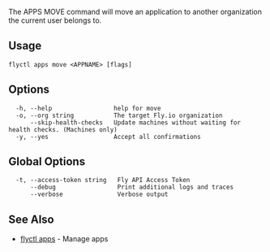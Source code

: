 The APPS MOVE command will move an application to another
organization the current user belongs to.


## Usage
~~~
flyctl apps move <APPNAME> [flags]
~~~

## Options

~~~
  -h, --help                 help for move
  -o, --org string           The target Fly.io organization
      --skip-health-checks   Update machines without waiting for health checks. (Machines only)
  -y, --yes                  Accept all confirmations
~~~

## Global Options

~~~
  -t, --access-token string   Fly API Access Token
      --debug                 Print additional logs and traces
      --verbose               Verbose output
~~~

## See Also

* [flyctl apps](/docs/flyctl/apps/)	 - Manage apps

